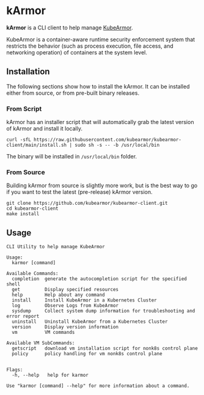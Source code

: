 # kArmor

**kArmor** is a CLI client to help manage [KubeArmor](github.com/kubearmor/KubeArmor).

KubeArmor is a container-aware runtime security enforcement system that
restricts the behavior (such as process execution, file access, and networking
operation) of containers at the system level.

## Installation

The following sections show how to install the kArmor. It can be installed either from source, or from pre-built binary releases.

### From Script

kArmor has an installer script that will automatically grab the latest version of kArmor and install it locally.

```
curl -sfL https://raw.githubusercontent.com/kubearmor/kubearmor-client/main/install.sh | sudo sh -s -- -b /usr/local/bin
```

The binary will be installed in `/usr/local/bin` folder.

### From Source 

Building kArmor from source is slightly more work, but is the best way to go if you want to test the latest (pre-release) kArmor version.

```
git clone https://github.com/kubearmor/kubearmor-client.git
cd kubearmor-client
make install
```

## Usage

```
CLI Utility to help manage KubeArmor

Usage:
  karmor [command]

Available Commands:
  completion  generate the autocompletion script for the specified shell
  get         Display specified resources
  help        Help about any command
  install     Install KubeArmor in a Kubernetes Cluster
  log         Observe Logs from KubeArmor
  sysdump     Collect system dump information for troubleshooting and error report
  uninstall   Uninstall KubeArmor from a Kubernetes Cluster
  version     Display version information
  vm          VM commands

Available VM SubCommands:
  getscript   download vm installation script for nonk8s control plane
  policy      policy handling for vm nonk8s control plane


Flags:
  -h, --help   help for karmor

Use "karmor [command] --help" for more information about a command.
```
